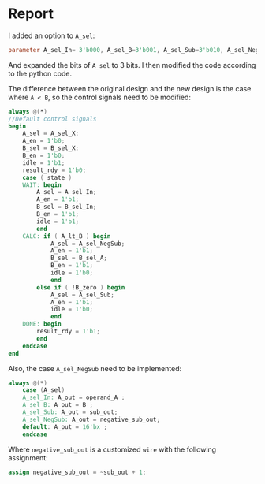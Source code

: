 # Report

I added an option to `A_sel`:

```verilog
parameter A_sel_In= 3'b000, A_sel_B=3'b001, A_sel_Sub=3'b010, A_sel_NegSub=3'b011, A_sel_X=3'bxxx;
```

And expanded the bits of `A_sel` to 3 bits. I then modified the code according to the python code. 

The difference between the original design and the new design is the case where `A < B`, so the control signals need to be modified:

```verilog
always @(*)
//Default control signals
begin
	A_sel = A_sel_X;
	A_en = 1'b0;
	B_sel = B_sel_X;
	B_en = 1'b0;
	idle = 1'b1;
	result_rdy = 1'b0;
	case ( state )
	WAIT: begin
		A_sel = A_sel_In;
		A_en = 1'b1;
		B_sel = B_sel_In;
		B_en = 1'b1;
		idle = 1'b1;
		end
	CALC: if ( A_lt_B ) begin
			A_sel = A_sel_NegSub;
			A_en = 1'b1;
			B_sel = B_sel_A;
			B_en = 1'b1;
			idle = 1'b0;
			end
		else if ( !B_zero ) begin
			A_sel = A_sel_Sub;
			A_en = 1'b1;
			idle = 1'b0;
			end
	DONE: begin
		result_rdy = 1'b1;
		end
	endcase
end
```

Also, the case `A_sel_NegSub` need to be implemented:

```verilog
always @(*)
	case (A_sel)
	A_sel_In: A_out = operand_A ;
	A_sel_B: A_out = B ;
	A_sel_Sub: A_out = sub_out;
	A_sel_NegSub: A_out = negative_sub_out;
	default: A_out = 16'bx ;
	endcase
```

Where `negative_sub_out` is a customized `wire` with the following assignment:

```verilog
assign negative_sub_out = ~sub_out + 1;
```